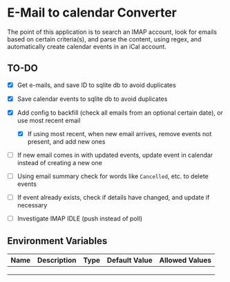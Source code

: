 # E-Mail to calendar Converter
The point of this application is to search an IMAP account, look for emails based on certain criteria(s), and parse 
the content, using regex, and automatically create calendar events in an iCal account.

## TO-DO
- [X] Get e-mails, and save ID to sqlite db to avoid duplicates
- [X] Save calendar events to sqlite db to avoid duplicates
- [X] Add config to backfill (check all emails from an optional certain date), or use most recent email
  - [X] If using most recent, when new email arrives, remove events not present, and add new ones
- [ ] If new email comes in with updated events, update event in calendar instead of creating a new one
- [ ] Using email summary check for words like `Cancelled`, etc. to delete events
- [ ] If event already exists, check if details have changed, and update if necessary
- [ ] Investigate IMAP IDLE (push instead of poll)


## Environment Variables
| Name | Description | Type | Default Value | Allowed Values |
|------|-------------|------|---------------|----------------|
|      |             |      |               |                |
|      |             |      |               |                |
|      |             |      |               |                |
